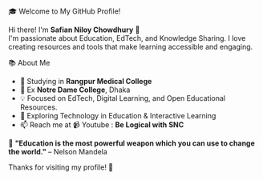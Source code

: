🎓 Welcome to My GitHub Profile!  

Hi there! I'm **Safian Niloy Chowdhury**  👋  
I'm passionate about Education, EdTech, and Knowledge Sharing. I love creating resources and tools that make learning accessible and engaging.  

📚 About Me  
- 🎯 Studying in **Rangpur Medical College**
- 🎯 Ex **Notre Dame College**, Dhaka  
- 💡 Focused on EdTech, Digital Learning, and Open Educational Resources. 
- 🌱 Exploring Technology in Education & Interactive Learning  
- 📫 Reach me at 
📹 Youtube : 
**Be Logical with SNC**
 
📖 **"Education is the most powerful weapon which you can use to change the world."** – Nelson Mandela 

Thanks for visiting my profile! 🚀
